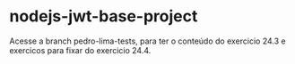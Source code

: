 # nodejs-jwt-base-project

Acesse a branch pedro-lima-tests, para ter o conteúdo do exercicio 24.3 e exercicos para fixar do exercicio 24.4.
